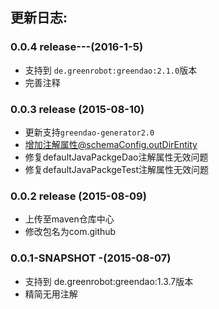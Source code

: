 ## 更新日志:

### 0.0.4 release---(2016-1-5)

*  支持到 `de.greenrobot:greendao:2.1.0`版本
* 完善注释

### 0.0.3 release (2015-08-10)

* 更新支持`greendao-generator2.0`
* 增加注解属性@schemaConfig.outDirEntity
* 修复defaultJavaPackgeDao注解属性无效问题
* 修复defaultJavaPackgeTest注解属性无效问题

### 0.0.2 release (2015-08-09)

* 上传至maven仓库中心
* 修改包名为com.github

### 0.0.1-SNAPSHOT -(2015-08-07)
* 支持到 de.greenrobot:greendao:1.3.7版本
* 精简无用注解

